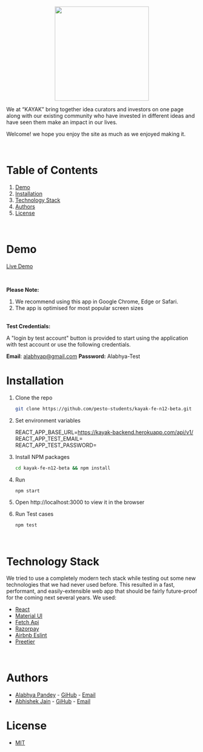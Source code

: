 
<!-- PROJECT LOGO -->
<br />
<p align="center">
    <img src="https://res.cloudinary.com/deyf6lh8s/image/upload/v1647766108/Screenshot_2022-03-20_at_2.16.47_PM_soj76n.png" width="248px" >
</p>
We at “KAYAK” bring together idea curators
and investors on one page along with our
existing community who have invested in
different ideas and have seen them make an
impact in our lives.


Welcome! we hope you enjoy the site as much as we enjoyed making it.
 
  
<!-- TABLE OF CONTENTS -->
<br/>

# Table of Contents

1. [Demo](#demo)
2. [Installation](#installation)
3. [Technology Stack](#technology-stack)
4. [Authors](#authors)
5. [License](#license)

<br/>

# Demo

[Live Demo](https://kayak-frontend.herokuapp.com/)

<br/>

<b>Please Note:</b>

1. We recommend using this app in Google Chrome, Edge or Safari.
2. The app is optimised for most popular screen sizes


<br/>
<b>Test Credentials:</b>

A "login by test account" button is provided to start using the application with test account or use the following credentials.

<span><b>Email</b>: alabhyap@gmail.com</span>
<span><b>Password:</b> Alabhya-Test</span>

# Installation

1. Clone the repo
    ```sh
    git clone https://github.com/pesto-students/kayak-fe-n12-beta.git
    ```
2. Set environment variables

   REACT_APP_BASE_URL=https://kayak-backend.herokuapp.com/api/v1/<br />
   REACT_APP_TEST_EMAIL= <br/>
   REACT_APP_TEST_PASSWORD= <br/>

3. Install NPM packages
    ```sh
    cd kayak-fe-n12-beta && npm install
    ```
4. Run
    ```sh
    npm start
    ```
5. Open http://localhost:3000 to view it in the browser

6. Run Test cases
    ```sh
    npm test
    ```
<br/>

# Technology Stack

We tried to use a completely modern tech stack while testing out some new technologies that we had never used before. This resulted in a fast, performant, and easily-extensible web app that should be fairly future-proof for the coming next several years. We used:

- [React](https://reactjs.org/)
- [Material UI](https://mui.com/)
- [Fetch Api](https://developer.mozilla.org/en-US/docs/Web/API/Fetch_API)
- [Razorpay](https://razorpay.com/)
- [Airbnb Eslint](https://www.npmjs.com/package/eslint-config-airbnb)
- [Preetier](https://prettier.io/)

<br/>

# Authors

- [Alabhya Pandey](https://linkedin.com/in/alabhya13) - [GiHub](https://github.com/alabhya139) - [Email](mailto:alabhyap@gmail.com)
- [Abhishek Jain](https://www.linkedin.com/in/abhijain2618) - [GiHub](https://github.com/abhijain2618) - [Email](mailto:abhijain2618@gmail.com)


# License

- [MIT](https://opensource.org/licenses/MIT)